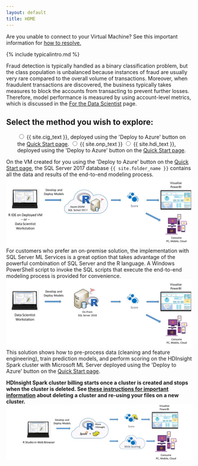 ```yaml
---
layout: default
title: HOME
---
```

<div class="alert alert-warning cig">
Are you unable to connect to your Virtual Machine? See this important information for
<a href="https://blogs.technet.microsoft.com/mckittrick/unable-to-rdp-to-virtual-machine-credssp-encryption-oracle-remediation/">how to resolve.</a>
</div>

{% include typicalintro.md %}

Fraud detection is typically handled as a binary classification problem, but the class population is unbalanced because instances of fraud are usually very rare compared to the overall volume of transactions. Moreover, when fraudulent transactions are discovered, the business typically takes measures to block the accounts from transacting to prevent further losses. Therefore, model performance is measured by using account-level metrics, which is discussed in the [For the Data Scientist](data-scientist.html) page.

<div class="alert alert-success">
<h2>Select the method you wish to explore:</h2>
 <form style="margin-left:30px"> 
    <label class="radio">
      <input type="radio" name="optradio" class="rb" value="cig" > {{ site.cig_text }}, deployed using the 'Deploy to Azure' button on the <a href="START_HERE.html">Quick Start page</a>.
    </label>
    <label class="radio">
      <input type="radio" name="optradio" class="rb" value="onp"> {{ site.onp_text }}
    </label>
   <label class="radio">
      <input type="radio" name="optradio" class="rb" value="hdi"> {{ site.hdi_text }}, deployed using the 'Deploy to Azure' button on the <a href="START_HERE.html">Quick Start page</a>.
    </label> 

</form>
</div>
<p></p>

<div class="cig">
On the VM created for you using the 'Deploy to Azure' button on the <a href="START_HERE.html">Quick Start page</a>, the SQL Server 2017 database <code>{{ site.folder_name }}</code> contains all the data and results of the end-to-end modeling process.  
<img src="images/diagramcig.jpg">

</div>

<div class="onp">
For customers who prefer an on-premise solution, the implementation with SQL Server ML Services is a great option that takes advantage of the powerful combination of SQL Server and the R language.  A Windows PowerShell script to invoke the SQL scripts that execute the end-to-end modeling process is provided for convenience. 
<img src="images/diagramonp.jpg">

</div>

<div class="hdi">
This solution shows how to pre-process data (cleaning and feature engineering), train prediction models, and perform scoring on the  HDInsight Spark cluster with Microsoft ML Server deployed using the 'Deploy to Azure' button on the <a href="START_HERE.html">Quick Start page</a>.
<p></p>
<strong>HDInsight Spark cluster billing starts once a cluster is created and stops when the cluster is deleted. See <a href="hdinsight.html"> these instructions for important information</a> about deleting a cluster and re-using your files on a new cluster.</strong>
<img src="images/diagramhdi.jpg">
</div>





 



